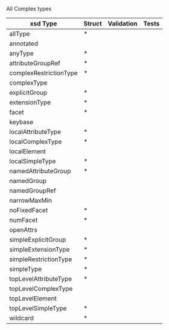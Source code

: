 All Complex types

| xsd Type | Struct | Validation | Tests |
| -------- | ------ | ---------- | ----- |
|allType| * |
|annotated
|anyType| * |
|attributeGroupRef| * |
|complexRestrictionType| * |
|complexType
|explicitGroup| * |
|extensionType| * |
|facet| * |
|keybase
|localAttributeType| * |
|localComplexType| * |
|localElement
|localSimpleType| * |
|namedAttributeGroup| * |
|namedGroup
|namedGroupRef
|narrowMaxMin
|noFixedFacet| * |
|numFacet| * |
|openAttrs
|simpleExplicitGroup| * |
|simpleExtensionType| * |
|simpleRestrictionType| * |
|simpleType| * |
|topLevelAttributeType| * |
|topLevelComplexType
|topLevelElement
|topLevelSimpleType| * |
|wildcard| * |
